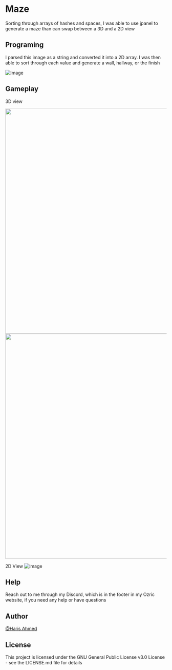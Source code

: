 # Maze
Sorting through arrays of hashes and spaces, I was able to use jpanel to generate a maze than can swap between a 3D and a 2D view

## Programing

I parsed this image as a string and converted it into a 2D array. I was then able to sort through each value and generate a wall, hallway, or the finish

![image](https://user-images.githubusercontent.com/75679738/183222873-782d94ab-23bf-4aa4-91e7-c8debdd169e0.png)


## Gameplay

3D view

<img src="https://user-images.githubusercontent.com/75679738/183222665-06e8c331-31e8-4da7-b3d6-61995d8f1555.png" width="700">

<img src="https://user-images.githubusercontent.com/75679738/183222669-f11fc4f5-3f10-49a4-a58b-f9ae73d2288b.png" width="700">

2D View
![image](https://user-images.githubusercontent.com/75679738/183222688-29e6fbb2-21e4-43c5-8517-b1af14846299.png)


## Help

Reach out to me through my Discord, which is in the footer in my Ozric website, if you need any help or have questions

## Author

[@Haris Ahmed](https://www.linkedin.com/in/harisahmed04/)


## License

This project is licensed under the GNU General Public License v3.0 License - see the LICENSE.md file for details
